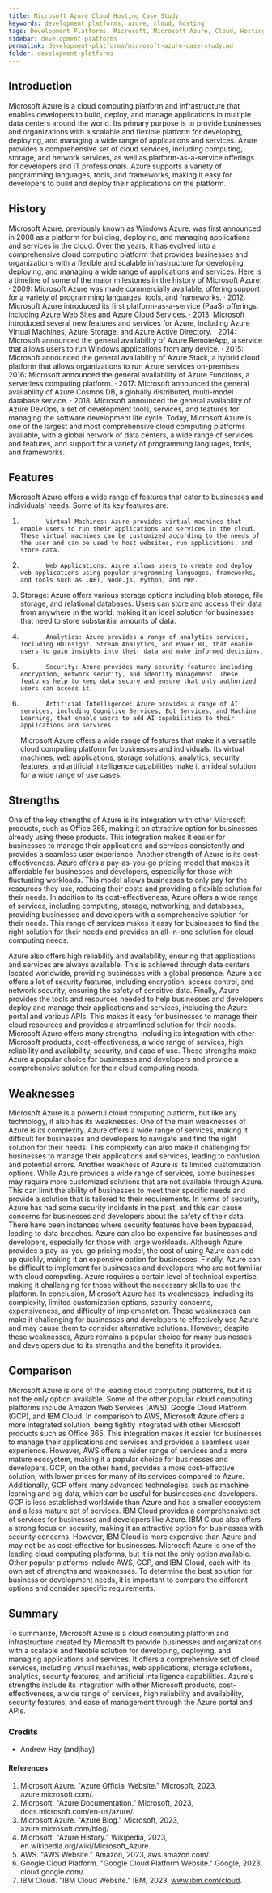 ```yaml
---
title: Microsoft Azure Cloud Hosting Case Study
keywords: development platforms, azure, cloud, hosting
tags: Development Platforms, Microsoft, Microsoft Azure, Cloud, Hosting
sidebar: development-platforms
permalink: development-platforms/microsoft-azure-case-study.md
folder: development-platforms
---
```


## Introduction

Microsoft Azure is a cloud computing platform and infrastructure that enables developers to build, deploy, and manage applications in multiple data centers around the world. Its primary purpose is to provide businesses and organizations with a scalable and flexible platform for developing, deploying, and managing a wide range of applications and services.
Azure provides a comprehensive set of cloud services, including computing, storage, and network services, as well as platform-as-a-service offerings for developers and IT professionals. Azure supports a variety of programming languages, tools, and frameworks, making it easy for developers to build and deploy their applications on the platform.

## History

Microsoft Azure, previously known as Windows Azure, was first announced in 2008 as a platform for building, deploying, and managing applications and services in the cloud. Over the years, it has evolved into a comprehensive cloud computing platform that provides businesses and organizations with a flexible and scalable infrastructure for developing, deploying, and managing a wide range of applications and services.
Here is a timeline of some of the major milestones in the history of Microsoft Azure:
· 2009: Microsoft Azure was made commercially available, offering support for a variety of programming languages, tools, and frameworks.
· 2012: Microsoft Azure introduced its first platform-as-a-service (PaaS) offerings, including Azure Web Sites and Azure Cloud Services.
· 2013: Microsoft introduced several new features and services for Azure, including Azure Virtual Machines, Azure Storage, and Azure Active Directory.
· 2014: Microsoft announced the general availability of Azure RemoteApp, a service that allows users to run Windows applications from any device.
· 2015: Microsoft announced the general availability of Azure Stack, a hybrid cloud platform that allows organizations to run Azure services on-premises.
· 2016: Microsoft announced the general availability of Azure Functions, a serverless computing platform.
· 2017: Microsoft announced the general availability of Azure Cosmos DB, a globally distributed, multi-model database service.
· 2018: Microsoft announced the general availability of Azure DevOps, a set of development tools, services, and features for managing the software development life cycle.
Today, Microsoft Azure is one of the largest and most comprehensive cloud computing platforms available, with a global network of data centers, a wide range of services and features, and support for a variety of programming languages, tools, and frameworks.

## Features

Microsoft Azure offers a wide range of features that cater to businesses and individuals' needs. Some of its key features are:

1.            Virtual Machines: Azure provides virtual machines that enable users to run their applications and services in the cloud. These virtual machines can be customized according to the needs of the user and can be used to host websites, run applications, and store data.
2.            Web Applications: Azure allows users to create and deploy web applications using popular programming languages, frameworks, and tools such as .NET, Node.js, Python, and PHP.
3.  Storage: Azure offers various storage options including blob storage, file storage, and relational databases. Users can store and access their data from anywhere in the world, making it an ideal solution for businesses that need to store substantial amounts of data.
4.            Analytics: Azure provides a range of analytics services, including HDInsight, Stream Analytics, and Power BI, that enable users to gain insights into their data and make informed decisions.
5.            Security: Azure provides many security features including encryption, network security, and identity management. These features help to keep data secure and ensure that only authorized users can access it.
6.            Artificial Intelligence: Azure provides a range of AI services, including Cognitive Services, Bot Services, and Machine Learning, that enable users to add AI capabilities to their applications and services.
    Microsoft Azure offers a wide range of features that make it a versatile cloud computing platform for businesses and individuals. Its virtual machines, web applications, storage solutions, analytics, security features, and artificial intelligence capabilities make it an ideal solution for a wide range of use cases.

## Strengths

One of the key strengths of Azure is its integration with other Microsoft products, such as Office 365, making it an attractive option for businesses already using these products. This integration makes it easier for businesses to manage their applications and services consistently and provides a seamless user experience.
Another strength of Azure is its cost-effectiveness. Azure offers a pay-as-you-go pricing model that makes it affordable for businesses and developers, especially for those with fluctuating workloads. This model allows businesses to only pay for the resources they use, reducing their costs and providing a flexible solution for their needs.
In addition to its cost-effectiveness, Azure offers a wide range of services, including computing, storage, networking, and databases, providing businesses and developers with a comprehensive solution for their needs. This range of services makes it easy for businesses to find the right solution for their needs and provides an all-in-one solution for cloud computing needs.

Azure also offers high reliability and availability, ensuring that applications and services are always available. This is achieved through data centers located worldwide, providing businesses with a global presence. Azure also offers a lot of security features, including encryption, access control, and network security, ensuring the safety of sensitive data.
Finally, Azure provides the tools and resources needed to help businesses and developers deploy and manage their applications and services, including the Azure portal and various APIs. This makes it easy for businesses to manage their cloud resources and provides a streamlined solution for their needs.
Microsoft Azure offers many strengths, including its integration with other Microsoft products, cost-effectiveness, a wide range of services, high reliability and availability, security, and ease of use. These strengths make Azure a popular choice for businesses and developers and provide a comprehensive solution for their cloud computing needs.

## Weaknesses

Microsoft Azure is a powerful cloud computing platform, but like any technology, it also has its weaknesses. One of the main weaknesses of Azure is its complexity. Azure offers a wide range of services, making it difficult for businesses and developers to navigate and find the right solution for their needs. This complexity can also make it challenging for businesses to manage their applications and services, leading to confusion and potential errors.
Another weakness of Azure is its limited customization options. While Azure provides a wide range of services, some businesses may require more customized solutions that are not available through Azure. This can limit the ability of businesses to meet their specific needs and provide a solution that is tailored to their requirements.
In terms of security, Azure has had some security incidents in the past, and this can cause concerns for businesses and developers about the safety of their data. There have been instances where security features have been bypassed, leading to data breaches.
Azure can also be expensive for businesses and developers, especially for those with large workloads. Although Azure provides a pay-as-you-go pricing model, the cost of using Azure can add up quickly, making it an expensive option for businesses.
Finally, Azure can be difficult to implement for businesses and developers who are not familiar with cloud computing. Azure requires a certain level of technical expertise, making it challenging for those without the necessary skills to use the platform.
In conclusion, Microsoft Azure has its weaknesses, including its complexity, limited customization options, security concerns, expensiveness, and difficulty of implementation. These weaknesses can make it challenging for businesses and developers to effectively use Azure and may cause them to consider alternative solutions. However, despite these weaknesses, Azure remains a popular choice for many businesses and developers due to its strengths and the benefits it provides.

## Comparison

Microsoft Azure is one of the leading cloud computing platforms, but it is not the only option available. Some of the other popular cloud computing platforms include Amazon Web Services (AWS), Google Cloud Platform (GCP), and IBM Cloud.
In comparison to AWS, Microsoft Azure offers a more integrated solution, being tightly integrated with other Microsoft products such as Office 365. This integration makes it easier for businesses to manage their applications and services and provides a seamless user experience. However, AWS offers a wider range of services and a more mature ecosystem, making it a popular choice for businesses and developers.
GCP, on the other hand, provides a more cost-effective solution, with lower prices for many of its services compared to Azure. Additionally, GCP offers many advanced technologies, such as machine learning and big data, which can be useful for businesses and developers. GCP is less established worldwide than Azure and has a smaller ecosystem and a less mature set of services.
IBM Cloud provides a comprehensive set of services for businesses and developers like Azure. IBM Cloud also offers a strong focus on security, making it an attractive option for businesses with security concerns. However, IBM Cloud is more expensive than Azure and may not be as cost-effective for businesses.
Microsoft Azure is one of the leading cloud computing platforms, but it is not the only option available. Other popular platforms include AWS, GCP, and IBM Cloud, each with its own set of strengths and weaknesses. To determine the best solution for business or development needs, it is important to compare the different options and consider specific requirements.

## Summary

To summarize, Microsoft Azure is a cloud computing platform and infrastructure created by Microsoft to provide businesses and organizations with a scalable and flexible solution for developing, deploying, and managing applications and services. It offers a comprehensive set of cloud services, including virtual machines, web applications, storage solutions, analytics, security features, and artificial intelligence capabilities. Azure's strengths include its integration with other Microsoft products, cost-effectiveness, a wide range of services, high reliability and availability, security features, and ease of management through the Azure portal and APIs.

### Credits

- Andrew Hay (andjhay)

#### References

1. Microsoft Azure. "Azure Official Website." Microsoft, 2023, azure.microsoft.com/.
2. Microsoft. "Azure Documentation." Microsoft, 2023, docs.microsoft.com/en-us/azure/.
3. Microsoft Azure. "Azure Blog." Microsoft, 2023, azure.microsoft.com/blog/.
4. Microsoft. "Azure History." Wikipedia, 2023, en.wikipedia.org/wiki/Microsoft_Azure.
5. AWS. "AWS Website." Amazon, 2023, aws.amazon.com/.
6. Google Cloud Platform. "Google Cloud Platform Website." Google, 2023, cloud.google.com/.
7. IBM Cloud. "IBM Cloud Website." IBM, 2023, www.ibm.com/cloud.
